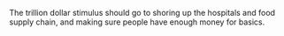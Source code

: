 The trillion dollar stimulus should go to shoring up the hospitals and food supply chain, and making sure people have enough money for basics.
